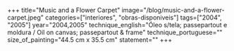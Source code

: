 +++
title="Music and a Flower Carpet"
image="/blog/music-and-a-flower-carpet.jpeg"
categories=["interiores", "obras-disponiveis"]
tags=["2004", "2005"]
year="2004,2005"
technique_english="Óleo s/tela; passepartout e moldura / Oil on canvas; passepartout & frame"
technique_portuguese=""
size_of_painting="44.5 cm x 35.5 cm"
statement=""
+++
